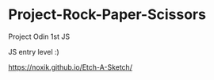 # Project-Rock-Paper-Scissors
Project Odin  1st JS

JS entry level :)

https://noxik.github.io/Etch-A-Sketch/
